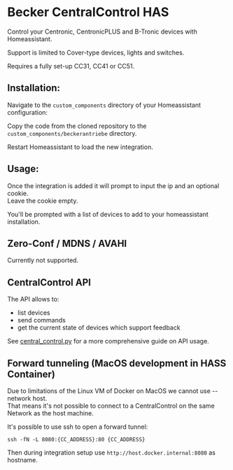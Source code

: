 # Becker CentralControl HAS

Control your Centronic, CentronicPLUS and B-Tronic devices with Homeassistant.

Support is limited to Cover-type devices, lights and switches.

Requires a fully set-up CC31, CC41 or CC51.

## Installation:

Navigate to the ```custom_components``` directory of your Homeassistant configuration:  

Copy the code from the cloned repository to the ```custom_components/beckerantriebe``` directory.

Restart Homeassistant to load the new integration.

## Usage:
Once the integration is added it will prompt to input the ip and an optional cookie.  
Leave the cookie empty.

You'll be prompted with a list of devices to add to your homeassistant installation.

## Zero-Conf / MDNS / AVAHI
Currently not supported.

## CentralControl API

The API allows to:
* list devices
* send commands
* get the current state of devices which support feedback

See [central_control.py](central_control.py) for a more comprehensive guide on API usage.


## Forward tunneling (MacOS development in HASS Container)
Due to limitations of the Linux VM of Docker on MacOS we cannot use --network host.  
That means it's not possible to connect to a CentralControl on the same Network as the host machine.

It's possible to use ssh to open a forward tunnel:
```
ssh -fN -L 8080:{CC_ADDRESS}:80 {CC_ADDRESS}
```

Then during integration setup use ```http://host.docker.internal:8080``` as hostname.

